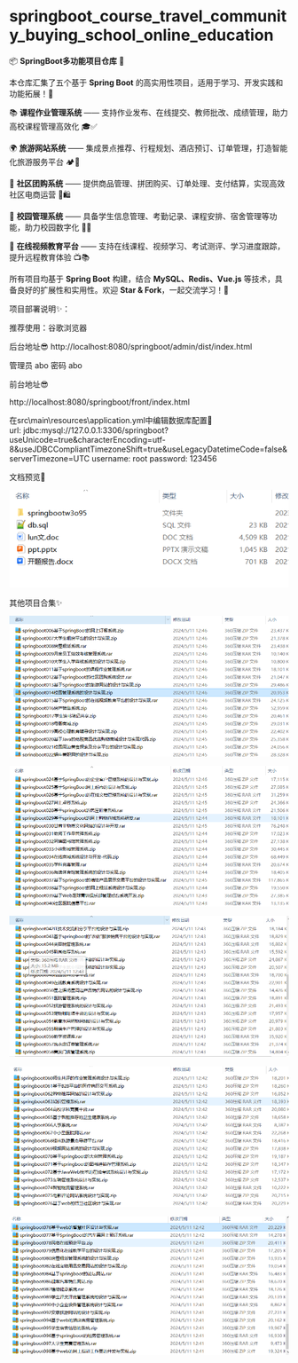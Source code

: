 # springboot_course_travel_community_buying_school_online_education
📦 **SpringBoot多功能项目仓库** 🎯

本仓库汇集了五个基于 **Spring Boot** 的高实用性项目，适用于学习、开发实践和功能拓展！🚀

📚 **课程作业管理系统** —— 支持作业发布、在线提交、教师批改、成绩管理，助力高校课程管理高效化 🎓✅

🌍 **旅游网站系统** —— 集成景点推荐、行程规划、酒店预订、订单管理，打造智能化旅游服务平台 🏕️📅

🛒 **社区团购系统** —— 提供商品管理、拼团购买、订单处理、支付结算，实现高效社区电商运营 🏡🛍️

🏫 **校园管理系统** —— 具备学生信息管理、考勤记录、课程安排、宿舍管理等功能，助力校园数字化 🏢📖

🎥 **在线视频教育平台** —— 支持在线课程、视频学习、考试测评、学习进度跟踪，提升远程教育体验 📺📚

所有项目均基于 **Spring Boot** 构建，结合 **MySQL、Redis、Vue.js** 等技术，具备良好的扩展性和实用性。欢迎 **Star & Fork**，一起交流学习！🚀

项目部署说明✨：

推荐使用：谷歌浏览器

后台地址😎
http://localhost:8080/springboot/admin/dist/index.html

管理员  abo 密码 abo

前台地址😎

http://localhost:8080/springboot/front/index.html

在src\main\resources\application.yml中编辑数据库配置🎉										
url: jdbc:mysql://127.0.0.1:3306/springboot?useUnicode=true&characterEncoding=utf-8&useJDBCCompliantTimezoneShift=true&useLegacyDatetimeCode=false&serverTimezone=UTC
username: root
password: 123456

文档预览👀

![](./images/预览.png)

其他项目合集✨

![](./images/Snipaste_2025-02-12_14-07-36.png)

![](./images/Snipaste_2025-02-12_14-07-52.png)

![](images/Snipaste_2025-02-12_14-08-03.png)

![](images/Snipaste_2025-02-12_14-08-12.png)

![](images/Snipaste_2025-02-12_14-08-22.png)